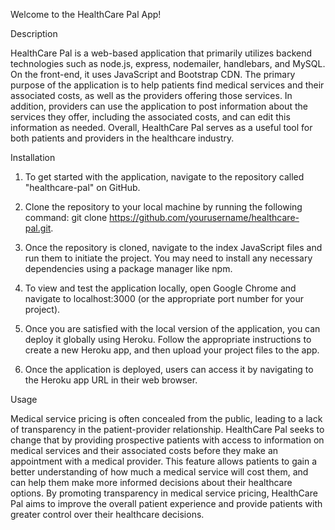 Welcome to the HealthCare Pal App!

Description

HealthCare Pal is a web-based application that primarily utilizes backend technologies such as node.js, express, nodemailer, handlebars, and MySQL. On the front-end, it uses JavaScript and Bootstrap CDN. The primary purpose of the application is to help patients find medical services and their associated costs, as well as the providers offering those services. In addition, providers can use the application to post information about the services they offer, including the associated costs, and can edit this information as needed. Overall, HealthCare Pal serves as a useful tool for both patients and providers in the healthcare industry.

Installation

1. To get started with the application, navigate to the repository called "healthcare-pal" on GitHub.

2. Clone the repository to your local machine by running the following command: git clone https://github.com/yourusername/healthcare-pal.git.

3. Once the repository is cloned, navigate to the index JavaScript files and run them to initiate the project. You may need to install any necessary dependencies using a package manager like npm.

4. To view and test the application locally, open Google Chrome and navigate to localhost:3000 (or the appropriate port number for your project).

5. Once you are satisfied with the local version of the application, you can deploy it globally using Heroku. Follow the appropriate instructions to create a new Heroku app, and then upload your project files to the app.

6. Once the application is deployed, users can access it by navigating to the Heroku app URL in their web browser.

Usage

Medical service pricing is often concealed from the public, leading to a lack of transparency in the patient-provider relationship. HealthCare Pal seeks to change that by providing prospective patients with access to information on medical services and their associated costs before they make an appointment with a medical provider. This feature allows patients to gain a better understanding of how much a medical service will cost them, and can help them make more informed decisions about their healthcare options. By promoting transparency in medical service pricing, HealthCare Pal aims to improve the overall patient experience and provide patients with greater control over their healthcare decisions.
